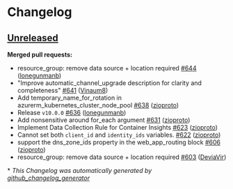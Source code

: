 # Changelog

## [Unreleased](https://github.com/Azure/terraform-azurerm-aks/tree/HEAD)

**Merged pull requests:**

- resource\_group: remove data source + location required [\#644](https://github.com/Azure/terraform-azurerm-aks/pull/644) ([lonegunmanb](https://github.com/lonegunmanb))
- "Improve automatic\_channel\_upgrade description for clarity and completeness" [\#641](https://github.com/Azure/terraform-azurerm-aks/pull/641) ([Vinaum8](https://github.com/Vinaum8))
- Add temporary\_name\_for\_rotation in azurerm\_kubernetes\_cluster\_node\_pool [\#638](https://github.com/Azure/terraform-azurerm-aks/pull/638) ([zioproto](https://github.com/zioproto))
- Release `v10.0.0` [\#636](https://github.com/Azure/terraform-azurerm-aks/pull/636) ([lonegunmanb](https://github.com/lonegunmanb))
- Add nonsensitive around for\_each argument [\#631](https://github.com/Azure/terraform-azurerm-aks/pull/631) ([zioproto](https://github.com/zioproto))
- Implement Data Collection Rule for Container Insights [\#623](https://github.com/Azure/terraform-azurerm-aks/pull/623) ([zioproto](https://github.com/zioproto))
- Cannot set both `client_id` and `identity_ids` variables. [\#622](https://github.com/Azure/terraform-azurerm-aks/pull/622) ([zioproto](https://github.com/zioproto))
- support the dns\_zone\_ids property in the web\_app\_routing block [\#606](https://github.com/Azure/terraform-azurerm-aks/pull/606) ([zioproto](https://github.com/zioproto))
- resource\_group: remove data source + location required [\#603](https://github.com/Azure/terraform-azurerm-aks/pull/603) ([DeviaVir](https://github.com/DeviaVir))



\* *This Changelog was automatically generated by [github_changelog_generator](https://github.com/github-changelog-generator/github-changelog-generator)*
